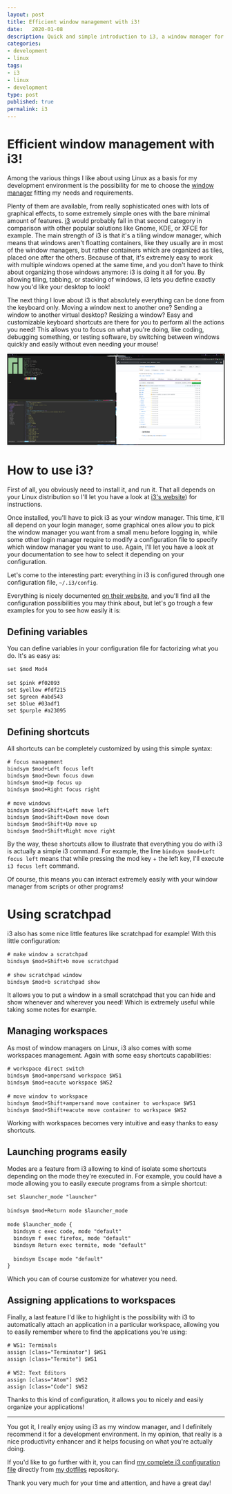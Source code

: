 ```yaml
---
layout: post
title: Efficient window management with i3!
date:   2020-01-08
description: Quick and simple introduction to i3, a window manager for Linux I use for my development environment.
categories:
- development
- linux
tags:
- i3
- linux
- development
type: post
published: true
permalink: i3
---
```


# Efficient window management with i3!

Among the various things I like about using Linux as a basis for my development environment is the possibility for me to choose the [window manager](https://en.wikipedia.org/wiki/Window_manager) fitting my needs and requirements.

Plenty of them are available, from really sophisticated ones with lots of graphical effects, to some extremely simple ones with the bare minimal amount of features. [i3](https://i3wm.org/) would probably fall in that second category in comparison with other popular solutions like Gnome, KDE, or XFCE for example. The main strength of i3 is that it's a tiling window manager, which means that windows aren't floatting containers, like they usually are in most of the window managers, but rather containers which are organized as tiles, placed one after the others. Because of that, it's extremely easy to work with multiple windows opened at the same time, and you don't have to think about organizing those windows anymore: i3 is doing it all for you. By allowing tiling, tabbing, or stacking of windows, i3 lets you define exactly how you'd like your desktop to look!

The next thing I love about i3 is that absolutely everything can be done from the keyboard only. Moving a window next to another one? Sending a window to another virtual desktop? Resizing a window? Easy and customizable keyboard shortcuts are there for you to perform all the actions you need! This allows you to focus on what you're doing, like coding, debugging something, or testing software, by switching between windows quickly and easily without even needing your mouse!

<a data-fancybox="gallery" href="/assets/img/desktop.jpg"><img src="/assets/img/desktop.jpg"></a>

# How to use i3?

First of all, you obviously need to install it, and run it. That all depends on your Linux distribution so I'll let you have a look at [i3's website](https://i3wm.org/)) for instructions.

Once installed, you'll have to pick i3 as your window manager. This time, it'll all depend on your login manager, some graphical ones allow you to pick the window manager you want from a small menu before logging in, while some other login manager require to modify a configuration file to specify which window manager you want to use. Again, I'll let you have a look at your documentation to see how to select it depending on your configuration.

Let's come to the interesting part: everything in i3 is configured through one configuration file, `~/.i3/config`.

Everything is nicely documented [on their website](https://i3wm.org/docs/userguide.html), and you'll find all the configuration possibilities you may think about, but let's go trough a few examples for you to see how easily it is:

## Defining variables

You can define variables in your configuration file for factorizing what you do. It's as easy as:

```
set $mod Mod4

set $pink #f02093
set $yellow #fdf215
set $green #abd543
set $blue #03adf1
set $purple #a23095
```

## Defining shortcuts

All shortcuts can be completely customized by using this simple syntax:

```
# focus management
bindsym $mod+Left focus left
bindsym $mod+Down focus down
bindsym $mod+Up focus up
bindsym $mod+Right focus right

# move windows
bindsym $mod+Shift+Left move left
bindsym $mod+Shift+Down move down
bindsym $mod+Shift+Up move up
bindsym $mod+Shift+Right move right
```

By the way, these shortcuts allow to illustrate that everything you do with i3 is actually a simple i3 command. For example, the line `bindsym $mod+Left focus left` means that while pressing the mod key + the left key, I'll execute `i3 focus left` command.

Of course, this means you can interact extremely easily with your window manager from scripts or other programs!

# Using scratchpad

i3 also has some nice little features like scratchpad for example! With this little configuration:

```
# make window a scratchpad
bindsym $mod+Shift+b move scratchpad

# show scratchpad window
bindsym $mod+b scratchpad show
```

It allows you to put a window in a small scratchpad that you can hide and show whenever and wherever you need! Which is extremely useful while taking some notes for example.

## Managing workspaces

As most of window managers on Linux, i3 also comes with some workspaces management. Again with some easy shortcuts capabilities:

```
# workspace direct switch
bindsym $mod+ampersand workspace $WS1
bindsym $mod+eacute workspace $WS2

# move window to workspace
bindsym $mod+Shift+ampersand move container to workspace $WS1
bindsym $mod+Shift+eacute move container to workspace $WS2
```

Working with workspaces becomes very intuitive and easy thanks to easy shortcuts.

## Launching programs easily

Modes are a feature from i3 allowing to kind of isolate some shortcuts depending on the mode they're executed in. For example, you could have a mode allowing you to easily execute programs from a simple shortcut:

```
set $launcher_mode "launcher"

bindsym $mod+Return mode $launcher_mode

mode $launcher_mode {
  bindsym c exec code, mode "default"
  bindsym f exec firefox, mode "default"
  bindsym Return exec termite, mode "default"

  bindsym Escape mode "default"
}
```

Which you can of course customize for whatever you need.

## Assigning applications to workspaces

Finally, a last feature I'd like to highlight is the possibility with i3 to automatically attach an application in a particular workspace, allowing you to easily remember where to find the applications you're using:

```
# WS1: Terminals
assign [class="Terminator"] $WS1
assign [class="Termite"] $WS1

# WS2: Text Editors
assign [class="Atom"] $WS2
assign [class="Code"] $WS2
```

Thanks to this kind of configuration, it allows you to nicely and easily organize your applications!

---

You got it, I really enjoy using i3 as my window manager, and I definitely recommend it for a development environment. In my opinion, that really is a nice productivity enhancer and it helps focusing on what you're actually doing.

If you'd like to go further with it, you can find [my complete i3 configuration file](https://github.com/aneveux/dotfiles/blob/master/roles/i3-wm/files/config) directly from [my dotfiles](https://github.com/aneveux/dotfiles/) repository.

Thank you very much for your time and attention, and have a great day!
